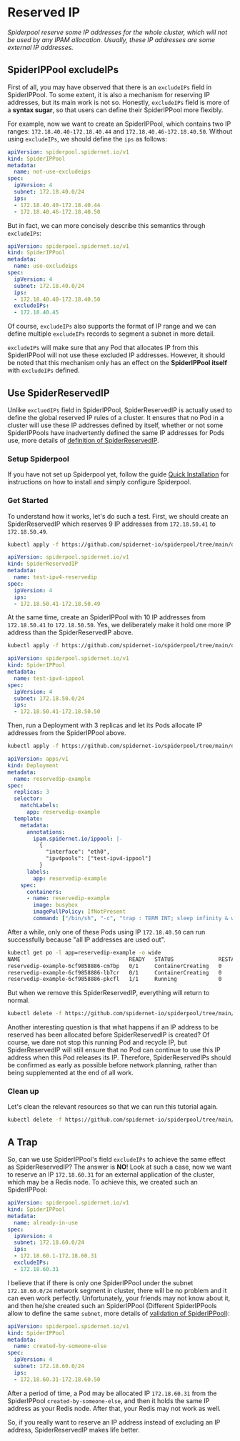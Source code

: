 # Reserved IP

*Spiderpool reserve some IP addresses for the whole cluster, which will not be used by any IPAM allocation. Usually, these IP addresses are some external IP addresses.*

## SpiderIPPool excludeIPs

First of all, you may have observed that there is an `excludeIPs` field in SpiderIPPool. To some extent, it is also a mechanism for reserving IP addresses, but its main work is not so. Honestly, `excludeIPs` field is more of a **syntax sugar**, so that users can define their SpiderIPPool more flexibly.

For example, now we want to create an SpiderIPPool, which contains two IP ranges: `172.18.40.40-172.18.40.44` and `172.18.40.46-172.18.40.50`. Without using `excludeIPs`, we should define the `ips` as follows:

```yaml
apiVersion: spiderpool.spidernet.io/v1
kind: SpiderIPPool
metadata:
  name: not-use-excludeips
spec:
  ipVersion: 4
  subnet: 172.18.40.0/24
  ips:
  - 172.18.40.40-172.18.40.44
  - 172.18.40.46-172.18.40.50
```

But in fact, we can more concisely describe this semantics through `excludeIPs`:

```yaml
apiVersion: spiderpool.spidernet.io/v1
kind: SpiderIPPool
metadata:
  name: use-excludeips
spec:
  ipVersion: 4
  subnet: 172.18.40.0/24
  ips:
  - 172.18.40.40-172.18.40.50
  excludeIPs:
  - 172.18.40.45
```

Of course, `excludeIPs` also supports the format of IP range and we can define multiple `excludeIPs` records to segment a subnet in more detail.

`excludeIPs` will make sure that any Pod that allocates IP from this SpiderIPPool will not use these excluded IP addresses. However, it should be noted that this mechanism only has an effect on the **SpiderIPPool itself** with `excludeIPs` defined.

## Use SpiderReservedIP

Unlike `excluedIPs` field in SpiderIPPool, SpiderReservedIP is actually used to define the global reserved IP rules of a cluster. It ensures that no Pod in a cluster will use these IP addresses defined by itself, whether or not some SpiderIPPools have inadvertently defined the same IP addresses for Pods use, more details of [definition of SpiderReservedIP](https://github.com/spidernet-io/spiderpool/blob/main/docs/concepts/reservedip.md).

### Setup Spiderpool

If you have not set up Spiderpool yet, follow the guide [Quick Installation](https://github.com/spidernet-io/spiderpool/blob/main/docs/usage/install.md) for instructions on how to install and simply configure Spiderpool.

### Get Started

To understand how it works, let's do such a test. First, we should create an SpiderReservedIP which reserves 9 IP addresses from `172.18.50.41` to `172.18.50.49`.

```bash
kubectl apply -f https://github.com/spidernet-io/spiderpool/tree/main/docs/example/reserved-ip/test-ipv4-reservedip.yaml
```

```yaml
apiVersion: spiderpool.spidernet.io/v1
kind: SpiderReservedIP
metadata:
  name: test-ipv4-reservedip
spec:
  ipVersion: 4
  ips:
  - 172.18.50.41-172.18.50.49
```

At the same time, create an SpiderIPPool with 10 IP addresses from `172.18.50.41` to `172.18.50.50`. Yes, we deliberately make it hold one more IP address than the SpiderReservedIP above.

```bash
kubectl apply -f https://github.com/spidernet-io/spiderpool/tree/main/docs/example/reserved-ip/test-ipv4-ippool.yaml
```

```yaml
apiVersion: spiderpool.spidernet.io/v1
kind: SpiderIPPool
metadata:
  name: test-ipv4-ippool
spec:
  ipVersion: 4
  subnet: 172.18.50.0/24
  ips:
  - 172.18.50.41-172.18.50.50
```

Then, run a Deployment with 3 replicas and let its Pods allocate IP addresses from the SpiderIPPool above.

```bash
kubectl apply -f https://github.com/spidernet-io/spiderpool/tree/main/docs/example/reserved-ip/example-deploy.yaml
```

```yaml
apiVersion: apps/v1
kind: Deployment
metadata:
  name: reservedip-example
spec:
  replicas: 3
  selector:
    matchLabels:
      app: reservedip-example
  template:
    metadata:
      annotations:
        ipam.spidernet.io/ippool: |-
          {
            "interface": "eth0",
            "ipv4pools": ["test-ipv4-ippool"]
          }
      labels:
        app: reservedip-example
    spec:
      containers:
      - name: reservedip-example
        image: busybox
        imagePullPolicy: IfNotPresent
        command: ["/bin/sh", "-c", "trap : TERM INT; sleep infinity & wait"]
```

After a while, only one of these Pods using IP `172.18.40.50` can run successfully because "all IP addresses are used out".

```bash
kubectl get po -l app=reservedip-example -o wide
NAME                                  READY   STATUS              RESTARTS   AGE   IP             NODE            
reservedip-example-6cf9858886-cm7bp   0/1     ContainerCreating   0          35s   <none>         spider-worker
reservedip-example-6cf9858886-lb7cr   0/1     ContainerCreating   0          35s   <none>         spider-worker
reservedip-example-6cf9858886-pkcfl   1/1     Running             0          35s   172.18.50.50   spider-worker
```

But when we remove this SpiderReservedIP, everything will return to normal.

```bash
kubectl delete -f https://github.com/spidernet-io/spiderpool/tree/main/docs/example/reserved-ip/test-ipv4-reservedip.yaml
```

Another interesting question is that what happens if an IP address to be reserved has been allocated before SpiderReservedIP is created? Of course, we dare not stop this running Pod and recycle IP, but SpiderReservedIP will still ensure that no Pod can continue to use this IP address when this Pod releases its IP. Therefore, SpiderReservedIPs should be confirmed as early as possible before network planning, rather than being supplemented at the end of all work.

### Clean up

Let's clean the relevant resources so that we can run this tutorial again.

```bash
kubectl delete -f https://github.com/spidernet-io/spiderpool/tree/main/docs/example/reserved-ip --ignore-not-found=true
```

## A Trap

So, can we use SpiderIPPool's field `excludeIPs` to achieve the same effect as SpiderReservedIP? The answer is **NO**! Look at such a case, now we want to reserve an IP `172.18.60.31` for an external application of the cluster, which may be a Redis node. To achieve this, we created such an SpiderIPPool:

```yaml
apiVersion: spiderpool.spidernet.io/v1
kind: SpiderIPPool
metadata:
  name: already-in-use
spec:
  ipVersion: 4
  subnet: 172.18.60.0/24
  ips:
  - 172.18.60.1-172.18.60.31
  excludeIPs:
  - 172.18.60.31
```

I believe that if there is only one SpiderIPPool under the subnet `172.18.60.0/24` network segment in cluster, there will be no problem and it can even work perfectly. Unfortunately, your friends may not know about it, and then he/she created such an SpiderIPPool (Different SpiderIPPools allow to define the same `subnet`, more details of [validation of SpiderIPPool](TODO)):

```yaml
apiVersion: spiderpool.spidernet.io/v1
kind: SpiderIPPool
metadata:
  name: created-by-someone-else
spec:
  ipVersion: 4
  subnet: 172.18.60.0/24
  ips:
  - 172.18.60.31-172.18.60.50
```

After a period of time, a Pod may be allocated IP `172.18.60.31` from the SpiderIPPool `created-by-someone-else`, and then it holds the same IP address as your Redis node. After that, your Redis may not work as well.

So, if you really want to reserve an IP address instead of excluding an IP address, SpiderReservedIP makes life better.
